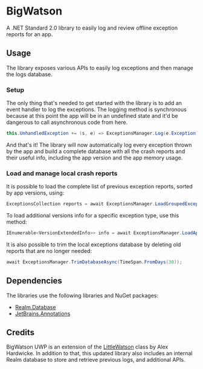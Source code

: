 # BigWatson

A .NET Standard 2.0 library to easily log and review offline exception reports for an app.

## Usage

The library exposes various APIs to easily log exceptions and then manage the logs database.

### Setup

The only thing that's needed to get started with the library is to add an event handler to log the exceptions. The logging method is synchronous because at this point the app will be in an undefined state and it'd be dangerous to call asynchronous code from here.

```C#
this.UnhandledException += (s, e) => ExceptionsManager.Log(e.Exception);
```

And that's it! The library will now automatically log every exception thrown by the app and build a complete database with all the crash reports and their useful info, including the app version and the app memory usage.

### Load and manage local crash reports

It is possible to load the complete list of previous exception reports, sorted by app versions, using:

```C#
ExceptionsCollection reports = await ExceptionsManager.LoadGroupedExceptionsAsync();
```

To load additional versions info for a specific exception type, use this method:

```C#
IEnumerable<VersionExtendedInfo>> info = await ExceptionsManager.LoadAppVersionsInfoAsync<InvalidOperationException>();
```

It is also possible to trim the local exceptions database by deleting old reports that are no longer needed:

```C#
await ExceptionsManager.TrimDatabaseAsync(TimeSpan.FromDays(30));
```

## Dependencies

The libraries use the following libraries and NuGet packages:

* [Realm.Database](https://www.nuget.org/packages/Realm.Database/)
* [JetBrains.Annotations](https://www.nuget.org/packages/JetBrains.Annotations/)

## Credits

BigWatson UWP is an extension of the [LittleWatson](https://www.alexhardwicke.com/little-watson/) class by Alex Hardwicke. In addition to that, this updated library also includes an internal Realm database to store and retrieve previous logs, and additional APIs.
